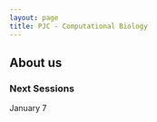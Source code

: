 ```yaml
---
layout: page
title: PJC - Computational Biology
---
```



## About us

### Next Sessions


January 7

